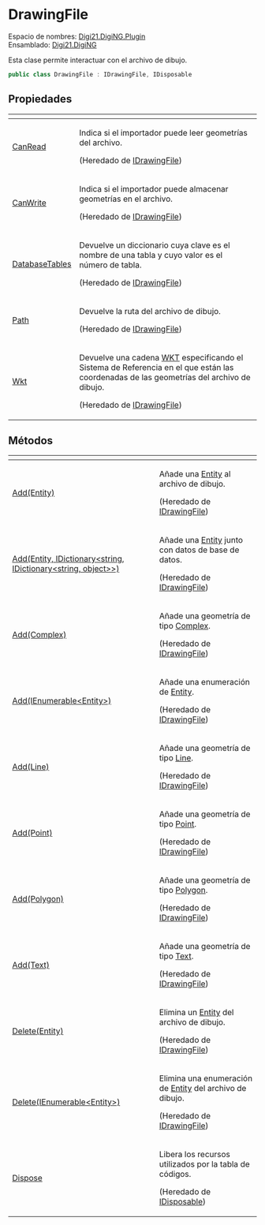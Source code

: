 # DrawingFile

Espacio de nombres: [Digi21.DigiNG.Plugin](../../)  
Ensamblado: [Digi21.DigiNG](../../../digi21.diging/)

Esta clase permite interactuar con el archivo de dibujo.

```csharp
public class DrawingFile : IDrawingFile, IDisposable
```



## Propiedades

<table>
  <thead>
    <tr>
      <th style="text-align:left"></th>
      <th style="text-align:left"></th>
    </tr>
  </thead>
  <tbody>
    <tr>
      <td style="text-align:left"><a href="../../../digi21.diging/digi21.diging.io/interfaces/idrawingfile/propiedades/canread.md">CanRead</a>
      </td>
      <td style="text-align:left">
        <p>Indica si el importador puede leer geometr&#xED;as del archivo.</p>
        <p>(Heredado de <a href="../../../digi21.diging/digi21.diging.io/interfaces/idrawingfile/">IDrawingFile</a>)</p>
      </td>
    </tr>
    <tr>
      <td style="text-align:left"><a href="../../../digi21.diging/digi21.diging.io/interfaces/idrawingfile/propiedades/canwrite.md">CanWrite</a>
      </td>
      <td style="text-align:left">
        <p>Indica si el importador puede almacenar geometr&#xED;as en el archivo.</p>
        <p>(Heredado de <a href="../../../digi21.diging/digi21.diging.io/interfaces/idrawingfile/">IDrawingFile</a>)</p>
      </td>
    </tr>
    <tr>
      <td style="text-align:left"><a href="../../../digi21.diging/digi21.diging.io/interfaces/idrawingfile/propiedades/databasetables.md">DatabaseTables</a>
      </td>
      <td style="text-align:left">
        <p>Devuelve un diccionario cuya clave es el nombre de una tabla y cuyo valor
          es el n&#xFA;mero de tabla.</p>
        <p>(Heredado de <a href="../../../digi21.diging/digi21.diging.io/interfaces/idrawingfile/">IDrawingFile</a>)</p>
      </td>
    </tr>
    <tr>
      <td style="text-align:left"><a href="../../../digi21.diging/digi21.diging.io/interfaces/idrawingfile/propiedades/path.md">Path</a>
      </td>
      <td style="text-align:left">
        <p>Devuelve la ruta del archivo de dibujo.</p>
        <p>(Heredado de <a href="../../../digi21.diging/digi21.diging.io/interfaces/idrawingfile/">IDrawingFile</a>)</p>
      </td>
    </tr>
    <tr>
      <td style="text-align:left"><a href="../../../digi21.diging/digi21.diging.io/interfaces/idrawingfile/propiedades/wkt.md">Wkt</a>
      </td>
      <td style="text-align:left">
        <p>Devuelve una cadena <a href="https://es.wikipedia.org/wiki/Well_Known_Text#Sistemas_de_referencia_espacial">WKT</a> especificando
          el Sistema de Referencia en el que est&#xE1;n las coordenadas de las geometr&#xED;as
          del archivo de dibujo.</p>
        <p>(Heredado de <a href="../../../digi21.diging/digi21.diging.io/interfaces/idrawingfile/">IDrawingFile</a>)</p>
      </td>
    </tr>
  </tbody>
</table>

## Métodos

<table>
  <thead>
    <tr>
      <th style="text-align:left"></th>
      <th style="text-align:left"></th>
    </tr>
  </thead>
  <tbody>
    <tr>
      <td style="text-align:left"><a href="../../../digi21.diging/digi21.diging.io/interfaces/idrawingfile/metodos/add.md#add-entity">Add(Entity)</a>
      </td>
      <td style="text-align:left">
        <p>A&#xF1;ade una <a href="../../../digi21.diging/digi21.diging.entities/clases/entity/">Entity</a> al
          archivo de dibujo.</p>
        <p>(Heredado de <a href="../../../digi21.diging/digi21.diging.io/interfaces/idrawingfile/">IDrawingFile</a>)</p>
      </td>
    </tr>
    <tr>
      <td style="text-align:left"><a href="../../../digi21.diging/digi21.diging.io/interfaces/idrawingfile/metodos/add.md#add-entity-idictionary-less-than-string-idictionary-less-than-string-object-greater-than-greater-than">Add(Entity, IDictionary&lt;string, IDictionary&lt;string, object&gt;&gt;)</a>
      </td>
      <td style="text-align:left">
        <p>A&#xF1;ade una <a href="../../../digi21.diging/digi21.diging.entities/clases/entity/">Entity</a> junto
          con datos de base de datos.</p>
        <p>(Heredado de <a href="../../../digi21.diging/digi21.diging.io/interfaces/idrawingfile/">IDrawingFile</a>)</p>
      </td>
    </tr>
    <tr>
      <td style="text-align:left"><a href="../../../digi21.diging/digi21.diging.io/interfaces/idrawingfile/metodos/add.md#add-complex">Add(Complex)</a>
      </td>
      <td style="text-align:left">
        <p>A&#xF1;ade una geometr&#xED;a de tipo <a href="../../../digi21.diging/digi21.diging.entities/clases/complex/">Complex</a>.</p>
        <p>(Heredado de <a href="../../../digi21.diging/digi21.diging.io/interfaces/idrawingfile/">IDrawingFile</a>)</p>
      </td>
    </tr>
    <tr>
      <td style="text-align:left"><a href="../../../digi21.diging/digi21.diging.io/interfaces/idrawingfile/metodos/add.md#add-ienumerable-less-than-entity-greater-than">Add(IEnumerable&lt;Entity&gt;)</a>
      </td>
      <td style="text-align:left">
        <p>A&#xF1;ade una enumeraci&#xF3;n de <a href="../../../digi21.diging/digi21.diging.entities/clases/entity/">Entity</a>.</p>
        <p>(Heredado de <a href="../../../digi21.diging/digi21.diging.io/interfaces/idrawingfile/">IDrawingFile</a>)</p>
      </td>
    </tr>
    <tr>
      <td style="text-align:left"><a href="../../../digi21.diging/digi21.diging.io/interfaces/idrawingfile/metodos/add.md#add-line">Add(Line)</a>
      </td>
      <td style="text-align:left">
        <p>A&#xF1;ade una geometr&#xED;a de tipo <a href="../../../digi21.diging/digi21.diging.entities/clases/line/">Line</a>.</p>
        <p>(Heredado de <a href="../../../digi21.diging/digi21.diging.io/interfaces/idrawingfile/">IDrawingFile</a>)</p>
      </td>
    </tr>
    <tr>
      <td style="text-align:left"><a href="../../../digi21.diging/digi21.diging.io/interfaces/idrawingfile/metodos/add.md#add-point">Add(Point)</a>
      </td>
      <td style="text-align:left">
        <p>A&#xF1;ade una geometr&#xED;a de tipo <a href="../../../digi21.diging/digi21.diging.entities/clases/point/">Point</a>.</p>
        <p>(Heredado de <a href="../../../digi21.diging/digi21.diging.io/interfaces/idrawingfile/">IDrawingFile</a>)</p>
      </td>
    </tr>
    <tr>
      <td style="text-align:left"><a href="../../../digi21.diging/digi21.diging.io/interfaces/idrawingfile/metodos/add.md#add-polygon">Add(Polygon)</a>
      </td>
      <td style="text-align:left">
        <p>A&#xF1;ade una geometr&#xED;a de tipo <a href="../../../digi21.diging/digi21.diging.entities/clases/polygon/">Polygon</a>.</p>
        <p>(Heredado de <a href="../../../digi21.diging/digi21.diging.io/interfaces/idrawingfile/">IDrawingFile</a>)</p>
      </td>
    </tr>
    <tr>
      <td style="text-align:left"><a href="../../../digi21.diging/digi21.diging.io/interfaces/idrawingfile/metodos/add.md#add-text">Add(Text)</a>
      </td>
      <td style="text-align:left">
        <p>A&#xF1;ade una geometr&#xED;a de tipo <a href="../../../digi21.diging/digi21.diging.entities/clases/text/">Text</a>.</p>
        <p>(Heredado de <a href="../../../digi21.diging/digi21.diging.io/interfaces/idrawingfile/">IDrawingFile</a>)</p>
      </td>
    </tr>
    <tr>
      <td style="text-align:left"><a href="../../../digi21.diging/digi21.diging.io/interfaces/idrawingfile/metodos/delete.md#delete-entity">Delete(Entity)</a>
      </td>
      <td style="text-align:left">
        <p>Elimina un <a href="../../../digi21.diging/digi21.diging.entities/clases/entity/">Entity</a> del
          archivo de dibujo.</p>
        <p>(Heredado de <a href="../../../digi21.diging/digi21.diging.io/interfaces/idrawingfile/">IDrawingFile</a>)</p>
      </td>
    </tr>
    <tr>
      <td style="text-align:left"><a href="../../../digi21.diging/digi21.diging.io/interfaces/idrawingfile/metodos/delete.md#delete-ienumerable-less-than-entity-greater-than">Delete(IEnumerable&lt;Entity&gt;)</a>
      </td>
      <td style="text-align:left">
        <p>Elimina una enumeraci&#xF3;n de <a href="../../../digi21.diging/digi21.diging.entities/clases/entity/">Entity</a> del
          archivo de dibujo.</p>
        <p>(Heredado de <a href="../../../digi21.diging/digi21.diging.io/interfaces/idrawingfile/">IDrawingFile</a>)</p>
      </td>
    </tr>
    <tr>
      <td style="text-align:left"><a href="https://docs.microsoft.com/en-us/dotnet/api/system.idisposable.dispose?view=net-5.0">Dispose</a>
      </td>
      <td style="text-align:left">
        <p>Libera los recursos utilizados por la tabla de c&#xF3;digos.</p>
        <p>(Heredado de <a href="https://docs.microsoft.com/en-us/dotnet/api/system.idisposable?view=net-5.0">IDisposable</a>)</p>
      </td>
    </tr>
  </tbody>
</table>



